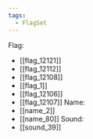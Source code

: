 ```yaml
---
tags:
  - FlagSet
---
```

Flag:
- [[flag_12121]]
- [[flag_12112]]
- [[flag_12108]]
- [[flag_1]]
- [[flag_12106]]
- [[flag_12107]]
Name:
- [[name_2]]
- [[name_80]]
Sound:
- [[sound_39]]
